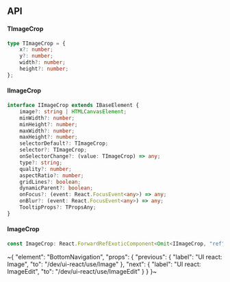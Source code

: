 

## API

#### TImageCrop

```ts
type TImageCrop = {
    x?: number;
    y?: number;
    width?: number;
    height?: number;
};
```

#### IImageCrop

```ts
interface IImageCrop extends IBaseElement {
    image?: string | HTMLCanvasElement;
    minWidth?: number;
    minHeight?: number;
    maxWidth?: number;
    maxHeight?: number;
    selectorDefault?: TImageCrop;
    selector?: TImageCrop;
    onSelectorChange?: (value: TImageCrop) => any;
    type?: string;
    quality?: number;
    aspectRatio?: number;
    gridLines?: boolean;
    dynamicParent?: boolean;
    onFocus?: (event: React.FocusEvent<any>) => any;
    onBlur?: (event: React.FocusEvent<any>) => any;
    TooltipProps?: TPropsAny;
}
```

#### ImageCrop

```ts
const ImageCrop: React.ForwardRefExoticComponent<Omit<IImageCrop, "ref"> & React.RefAttributes<unknown>>;
```


~{
  "element": "BottomNavigation",
  "props": {
    "previous": {
      "label": "UI react: Image",
      "to": "/dev/ui-react/use/Image"
    },
    "next": {
      "label": "UI react: ImageEdit",
      "to": "/dev/ui-react/use/ImageEdit"
    }
  }
}~
